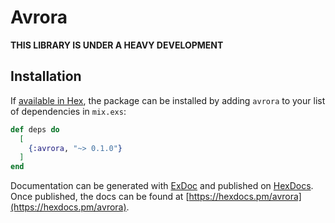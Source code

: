 # Avrora

**THIS LIBRARY IS UNDER A HEAVY DEVELOPMENT**

## Installation

If [available in Hex](https://hex.pm/docs/publish), the package can be installed
by adding `avrora` to your list of dependencies in `mix.exs`:

```elixir
def deps do
  [
    {:avrora, "~> 0.1.0"}
  ]
end
```

Documentation can be generated with [ExDoc](https://github.com/elixir-lang/ex_doc)
and published on [HexDocs](https://hexdocs.pm). Once published, the docs can
be found at [https://hexdocs.pm/avrora](https://hexdocs.pm/avrora).
